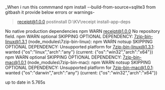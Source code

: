 _When i run this commmand 
npm install --build-from-source=sqlite3 
from gitbash it provide below errors or warnings-
> receipt@1.0.0 postinstall D:\KV\receipt
> install-app-deps

No native production dependencies
npm WARN receipt@1.0.0 No repository field.
npm WARN optional SKIPPING OPTIONAL DEPENDENCY: 7zip-bin-linux@1.3.1 (node_modules\7zip-bin-linux):
npm WARN notsup SKIPPING OPTIONAL DEPENDENCY: Unsupported platform for 7zip-bin-linux@1.3.1: wanted {"os":"linux","arch":"any"} (current: {"os":"win32","arch":"x64"})
npm WARN optional SKIPPING OPTIONAL DEPENDENCY: 7zip-bin-mac@1.0.1 (node_modules\7zip-bin-mac):
npm WARN notsup SKIPPING OPTIONAL DEPENDENCY: Unsupported platform for 7zip-bin-mac@1.0.1: wanted {"os":"darwin","arch":"any"} (current: {"os":"win32","arch":"x64"})

up to date in 5.765s
